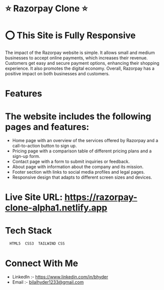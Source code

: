 # ⭐ Razorpay Clone ⭐
# ⭕ This Site is Fully Responsive
The impact of the Razorpay website is simple. It allows small and medium businesses to accept online payments, which increases their revenue. Customers get easy and secure payment options, enhancing their shopping experience. It also promotes the digital economy. Overall, Razorpay has a positive impact on both businesses and customers.
# Features
# The website includes the following pages and features: 
- Home page with an overview of the services offered by Razorpay and a call-to-action button to sign up.                
- Pricing page with a comparison table of different pricing plans and a sign-up form.                               
- Contact page with a form to submit inquiries or feedback.                                                     
- About page with information about the company and its mission.   
- Footer section with links to social media profiles and legal pages.                                                                                   
- Responsive design that adapts to different screen sizes and devices.

# Live Site URL: https://razorpay-clone-alpha1.netlify.app

# Tech Stack
      HTML5  CSS3  TAILWIND CSS 

 # Connect With Me
 - LinkedIn :- https://www.linkedin.com/in/bhyder                                                                                             
 - Email :- bilalhyder1233@gmail.com
 
 

